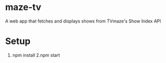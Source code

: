 # maze-tv
A web app that fetches and displays shows from TVmaze's Show Index API


# Setup

1. npm install
2.npm start
